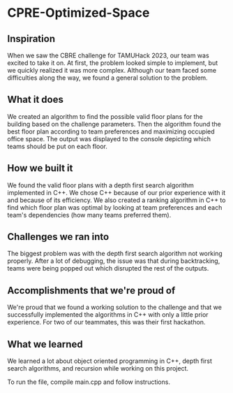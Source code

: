 # CPRE-Optimized-Space

## Inspiration
When we saw the CBRE challenge for TAMUHack 2023, our team was excited to take it on. At first, the problem looked simple to implement, but we quickly realized it was more complex. Although our team faced some difficulties along the way, we found a general solution to the problem.
## What it does
We created an algorithm to find the possible valid floor plans for the building based on the challenge parameters. Then the algorithm found the best floor plan according to team preferences and maximizing occupied office space. The output was displayed to the console depicting which teams should be put on each floor.
## How we built it
We found the valid floor plans with a depth first search algorithm implemented in C++. We chose C++ because of our prior experience with it and because of its efficiency. We also created a ranking algorithm in C++ to find which floor plan was optimal by looking at team preferences and each team's dependencies (how many teams preferred them).
## Challenges we ran into
The biggest problem was with the depth first search algorithm not working properly. After a lot of debugging, the issue was that during backtracking, teams were being popped out which disrupted the rest of the outputs.
## Accomplishments that we're proud of
We're proud that we found a working solution to the challenge and that we successfully implemented the algorithms in C++ with only a little prior experience. For two of our teammates, this was their first hackathon.
## What we learned
We learned a lot about object oriented programming in C++, depth first search algorithms, and recursion while working on this project.

To run the file, compile main.cpp and follow instructions.
